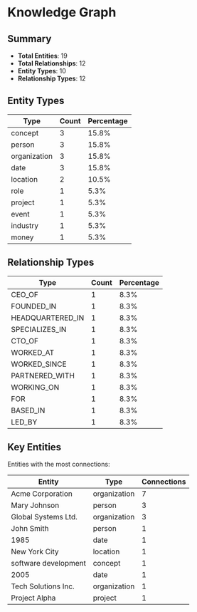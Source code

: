 # Knowledge Graph

## Summary

- **Total Entities**: 19
- **Total Relationships**: 12
- **Entity Types**: 10
- **Relationship Types**: 12

## Entity Types

| Type | Count | Percentage |
|------|-------|------------|
| concept | 3 | 15.8% |
| person | 3 | 15.8% |
| organization | 3 | 15.8% |
| date | 3 | 15.8% |
| location | 2 | 10.5% |
| role | 1 | 5.3% |
| project | 1 | 5.3% |
| event | 1 | 5.3% |
| industry | 1 | 5.3% |
| money | 1 | 5.3% |

## Relationship Types

| Type | Count | Percentage |
|------|-------|------------|
| CEO_OF | 1 | 8.3% |
| FOUNDED_IN | 1 | 8.3% |
| HEADQUARTERED_IN | 1 | 8.3% |
| SPECIALIZES_IN | 1 | 8.3% |
| CTO_OF | 1 | 8.3% |
| WORKED_AT | 1 | 8.3% |
| WORKED_SINCE | 1 | 8.3% |
| PARTNERED_WITH | 1 | 8.3% |
| WORKING_ON | 1 | 8.3% |
| FOR | 1 | 8.3% |
| BASED_IN | 1 | 8.3% |
| LED_BY | 1 | 8.3% |

## Key Entities

Entities with the most connections:

| Entity | Type | Connections |
|--------|------|-------------|
| Acme Corporation | organization | 7 |
| Mary Johnson | person | 3 |
| Global Systems Ltd. | organization | 3 |
| John Smith | person | 1 |
| 1985 | date | 1 |
| New York City | location | 1 |
| software development | concept | 1 |
| 2005 | date | 1 |
| Tech Solutions Inc. | organization | 1 |
| Project Alpha | project | 1 |

